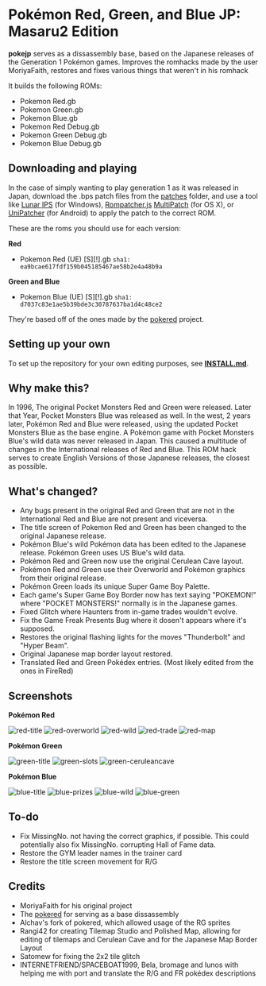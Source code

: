 # Pokémon Red, Green, and Blue JP: Masaru2 Edition

**pokejp** serves as a dissassembly base, based on the Japanese releases of the Generation 1 Pokémon games.
Improves the romhacks made by the user MoriyaFaith, restores and fixes various things that weren't in his romhack

It builds the following ROMs:

* Pokemon Red.gb 
* Pokemon Green.gb  
* Pokemon Blue.gb 
* Pokemon Red Debug.gb
* Pokemon Green Debug.gb
* Pokemon Blue Debug.gb 

## Downloading and playing
In the case of simply wanting to play generation 1 as it was released in Japan, download the .bps patch files from the [patches](patches) folder, and use a tool like [Lunar IPS](http://fusoya.eludevisibility.org/lips/) (for Windows), [Rompatcher.js](https://www.marcrobledo.com/RomPatcher.js/) [MultiPatch](http://projects.sappharad.com/tools/multipatch.html) (for OS X), or [UniPatcher](https://play.google.com/store/apps/details?id=org.emunix.unipatcher&hl=en) (for Android) to apply the patch to the correct ROM.

These are the roms you should use for each version:

**Red**
- Pokemon Red (UE) [S][!].gb `sha1: ea9bcae617fdf159b045185467ae58b2e4a48b9a`

**Green and Blue**
- Pokemon Blue (UE) [S][!].gb `sha1: d7037c83e1ae5b39bde3c30787637ba1d4c48ce2`

They're based off of the ones made by the [pokered](https://github.com/pret/pokered) project.

## Setting up your own

To set up the repository for your own editing purposes, see [**INSTALL.md**](INSTALL.md).

## Why make this?

In 1996, The original Pocket Monsters Red and Green were released. Later that Year, Pocket Monsters Blue was released as well. In the west, 2 years later, Pokémon Red and Blue were released, using the updated Pocket Monsters Blue as the base engine. A Pokémon game with Pocket Monsters Blue's wild data was never released in Japan. This caused a multitude of changes in the International releases of Red and Blue. This ROM hack serves to create English Versions of those Japanese releases, the closest as possible.

## What's changed?

* Any bugs present in the original Red and Green that are not in the International Red and Blue are not present and viceversa.
* The title screen of Pokemon Red and Green has been changed to the original Japanese release.
* Pokémon Blue's wild Pokémon data has been edited to the Japanese release. Pokémon Green uses US Blue's wild data.
* Pokémon Red and Green now use the original Cerulean Cave layout.
* Pokémon Red and Green use their Overworld and Pokémon graphics from their original release.
* Pokémon Green loads its unique Super Game Boy Palette.
* Each game's Super Game Boy Border now has text saying "POKEMON!" where "POCKET MONSTERS!" normally is in the Japanese games.
* Fixed Glitch where Haunters from in-game trades wouldn't evolve.
* Fix the Game Freak Presents Bug where it dosen't appears where it's supposed.
* Restores the original flashing lights for the moves "Thunderbolt" and "Hyper Beam".
* Original Japanese map border layout restored.
* Translated Red and Green Pokédex entries. (Most likely edited from the ones in FireRed)

## Screenshots

**Pokémon Red**

![red-title](screenshots/red-title.bmp)
![red-overworld](screenshots/red-overworld.bmp)
![red-wild](screenshots/red-wild.bmp)
![red-trade](screenshots/red-trade.bmp)
![red-map](screenshots/red-map.bmp)

**Pokémon Green**

![green-title](screenshots/green-title.bmp)
![green-slots](screenshots/green-slots.bmp)
![green-ceruleancave](screenshots/green-ceruleancave.bmp)

**Pokémon Blue**

![blue-title](screenshots/blue-title.bmp)
![blue-prizes](screenshots/blue-prizes.bmp)
![blue-wild](screenshots/blue-wild.bmp)
![blue-green](screenshots/blue-green.bmp)

## To-do
* Fix MissingNo. not having the correct graphics, if possible. This could potentially also fix MissingNo. corrupting Hall of Fame data.
* Restore the GYM leader names in the trainer card
* Restore the title screen movement for R/G

## Credits

* MoriyaFaith for his original project
* The [pokered](https://github.com/pret/pokered) for serving as a base dissassembly
* Alchav's fork of pokered, which allowed usage of the RG sprites
* Rangi42 for creating Tilemap Studio and Polished Map, allowing for editing of tilemaps and Cerulean Cave and for the Japanese Map Border Layout
* Satomew for fixing the 2x2 tile glitch
* INTERNETFRIEND/SPACEBOAT1999, Bela, bromage and lunos with helping me with port and translate the R/G and FR pokédex descriptions